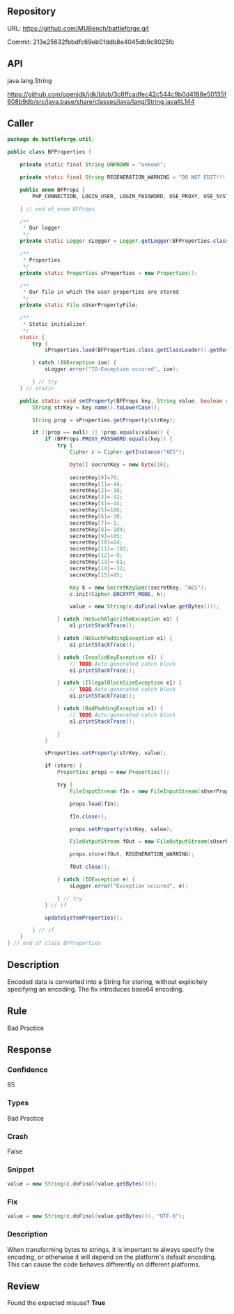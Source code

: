 ## Repository

URL: https://github.com/MUBench/battleforge.git

Commit: 213e25632fbbdfc69eb01ddb8e4045db9c8025fc

## API

java.lang.String

https://github.com/openjdk/jdk/blob/3c6ffcadfec42c544c9b0d4188e50135f608b9db/src/java.base/share/classes/java/lang/String.java#L144

## Caller

```java
package de.battleforge.util;

public class BFProperties {

    private static final String UNKNOWN = "unkown";

    private static final String REGENERATION_WARNING = "DO NOT EDIT!!! File will be regenerated!";

    public enum BFProps {
        PHP_CONNECTION, LOGIN_USER, LOGIN_PASSWORD, USE_PROXY, USE_SYSTEM_PROXY, PROXY_SERVER, PROXY_PORT, PROXY_USER, PROXY_PASSWORD, SHOW_SPLASHSCREEN, THEME, LANGUAGE, COUNTRY, PLAY_VOICE, PLAY_MUSIC, PLAY_SOUND, IRC_SERVER, IRC_PORT, IRC_CHANNEL, IRC_NICKNAME, IRC_PASSWORD, IRC_USER, IRC_NAME, BROWSER, VERSION, DOC_DIR, LOGFILE

    } // end of enum BFProps

    /**
     * Our logger.
     */
    private static Logger sLogger = Logger.getLogger(BFProperties.class);

    /**
     * Properties
     */
    private static Properties sProperties = new Properties();

    /**
     * Our file in which the user-properties are stored.
     */
    private static File sUserPropertyFile;

    /**
     * Static initializer.
     */
    static {
        try {
            sProperties.load(BFProperties.class.getClassLoader().getResourceAsStream("battleforge.properties"));

        } catch (IOException ioe) {
            sLogger.error("IO-Exception occured", ioe);

        } // try
    } // static

    public static void setProperty(BFProps key, String value, boolean store) {
        String strKey = key.name().toLowerCase();

        String prop = sProperties.getProperty(strKey);

        if ((prop == null) || !prop.equals(value)) {
            if (BFProps.PROXY_PASSWORD.equals(key)) {
                try {
                    Cipher c = Cipher.getInstance("AES");

                    byte[] secretKey = new byte[16];
                    
                    secretKey[0]=78;  
                    secretKey[1]=-44; 
                    secretKey[2]=-10;
                    secretKey[3]=-42;
                    secretKey[4]=-44;
                    secretKey[5]=106;
                    secretKey[6]=-30;
                    secretKey[7]=-1;
                    secretKey[8]=-104;
                    secretKey[9]=105;
                    secretKey[10]=24;
                    secretKey[11]=-103;
                    secretKey[12]=-9;
                    secretKey[13]=-81;
                    secretKey[14]=-32;
                    secretKey[15]=95;

                    Key k = new SecretKeySpec(secretKey, "AES");
                    c.init(Cipher.ENCRYPT_MODE, k);

                    value = new String(c.doFinal(value.getBytes()));

                } catch (NoSuchAlgorithmException e1) {
                    e1.printStackTrace();

                } catch (NoSuchPaddingException e1) {
                    e1.printStackTrace();

                } catch (InvalidKeyException e1) {
                    // TODO Auto-generated catch block
                    e1.printStackTrace();

                } catch (IllegalBlockSizeException e1) {
                    // TODO Auto-generated catch block
                    e1.printStackTrace();

                } catch (BadPaddingException e1) {
                    // TODO Auto-generated catch block
                    e1.printStackTrace();

                }
            }

            sProperties.setProperty(strKey, value);

            if (store) {
                Properties props = new Properties();

                try {
                    FileInputStream fIn = new FileInputStream(sUserPropertyFile);

                    props.load(fIn);

                    fIn.close();

                    props.setProperty(strKey, value);

                    FileOutputStream fOut = new FileOutputStream(sUserPropertyFile);

                    props.store(fOut, REGENERATION_WARNING);

                    fOut.close();

                } catch (IOException e) {
                    sLogger.error("Exception occured", e);

                } // try
            } // if

            updateSystemProperties();

        } // if
    } 
} // end of class BFProperties

```

## Description

Encoded data is converted into a String for storing, without explicitely specifying an encoding. The fix introduces base64 encoding.


## Rule

Bad Practice

## Response

### Confidence

85

### Types

Bad Practice

### Crash

False

### Snippet

```java
value = new String(c.doFinal(value.getBytes()));
```

### Fix

```java
value = new String(c.doFinal(value.getBytes()), "UTF-8");
```

### Description

When transforming bytes to strings, it is important to always specify the encoding, or otherwise it will depend on the platform's default encoding. This can cause the code behaves differently on different platforms.

## Review

Found the expected misuse? **True**

